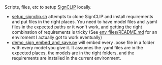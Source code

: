 Scripts, files, etc to setup [SignCLIP](https://github.com/J22Melody/fairseq/tree/main/examples/MMPT) locally. 

* [setup_signclip.sh](setup_signclip.sh) attempts to clone SignCLIP and install requirements and put files in the right places. You need to have model files and .yaml files in the expected paths or it won't work, and getting the right combination of requirements is tricky (See [env_files/README.md](env_files/README.md) for an enviroment I actually got to work eventually)
* [demo_sign_embed_and_save.py](demo_sign_embed_and_save.py) will embed every .pose file in a folder with every model you give it. It assumes the .yaml files are in the expected places, the models are in the right folders, and the requirements are installed in the current environment.

